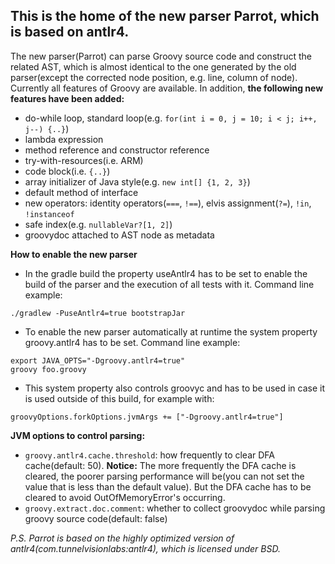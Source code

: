 ## This is the home of the new parser Parrot, which is based on antlr4.

The new parser(Parrot) can parse Groovy source code and construct the related AST, which is almost identical to the one generated by the old parser(except the corrected node position, e.g. line, column of node). Currently all features of Groovy are available. In addition, **the following new features have been added:**

* do-while loop, standard loop(e.g. `for(int i = 0, j = 10; i < j; i++, j--) {..}`)
* lambda expression
* method reference and constructor reference
* try-with-resources(i.e. ARM)
* code block(i.e. `{..}`)
* array initializer of Java style(e.g. `new int[] {1, 2, 3}`)
* default method of interface
* new operators: identity operators(`===`, `!==`), elvis assignment(`?=`), `!in`, `!instanceof`
* safe index(e.g. `nullableVar?[1, 2]`)
* groovydoc attached to AST node as metadata

**How to enable the new parser**
* In the gradle build the property useAntlr4 has to be set to enable the build of the parser and the execution of all tests with it. Command line example:
```
./gradlew -PuseAntlr4=true bootstrapJar
```
* To enable the new parser automatically at runtime the system property groovy.antlr4 has to be set. Command line example:
```
export JAVA_OPTS="-Dgroovy.antlr4=true"
groovy foo.groovy
```
* This system property also controls groovyc and has to be used in case it is used outside of this build, for example with:
```
groovyOptions.forkOptions.jvmArgs += ["-Dgroovy.antlr4=true"]
```

**JVM options to control parsing:**
* `groovy.antlr4.cache.threshold`: how frequently to clear DFA cache(default: 50). **Notice:** The more frequently the DFA cache is cleared, the poorer parsing performance will be(you can not set the value that is less than the default value). But the DFA cache has to be cleared to avoid OutOfMemoryError's occurring. 
* `groovy.extract.doc.comment`: whether to collect groovydoc while parsing groovy source code(default: false)

*P.S. Parrot is based on the highly optimized version of antlr4(com.tunnelvisionlabs:antlr4), which is licensed under BSD.*
 